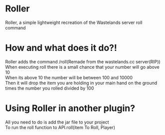 # Roller
Roller, a simple lightweight recreation of the Wastelands server roll command

# How and what does it do?!
Roller adds the command /roll(Remade from the wastelands.cc server(RIP))\
When executing roll there is a small chance that your number will go above 10\
When its above 10 the number will be between 100 and 10000\
Then it will drop the item you are holding in your main hand on the ground times the number you rolled divided by 100

# Using Roller in another plugin?
All you need to do is add the jar file to your project\
To run the roll function to API.roll(item To Roll, Player)
